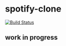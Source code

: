 # spotify-clone
[![Build Status](https://travis-ci.org/ksmai/spotify-clone.svg?branch=master)](https://travis-ci.org/ksmai/spotify-clone)
## work in progress


